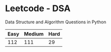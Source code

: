 # Leetcode - DSA

Data Structure and Algorithm Questions in Python

| Easy   |  Medium  | Hard |
|--------|----------|------|
|   112  |    111   |  29  |
